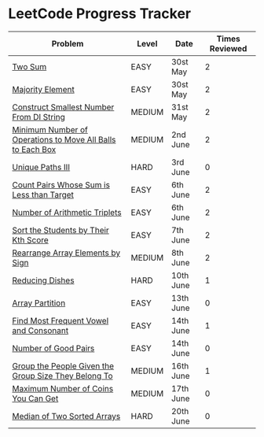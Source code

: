 
# LeetCode Progress Tracker

| Problem | Level | Date | Times Reviewed |
|---------|----------|--------|--------|
| [Two Sum](https://leetcode.com/problems/two-sum/) | EASY | 30st May | 2 |
| [Majority Element](https://leetcode.com/problems/majority-element/) | EASY | 30st May | 2 |
| [Construct Smallest Number From DI String](https://leetcode.com/problems/construct-smallest-number-from-di-string/) | MEDIUM | 31st May | 2 |
| [Minimum Number of Operations to Move All Balls to Each Box](https://leetcode.com/problems/minimum-number-of-operations-to-move-all-balls-to-each-box/)| MEDIUM | 2nd June | 2 |
| [Unique Paths III](https://leetcode.com/problems/unique-paths-iii/) | HARD | 3rd June | 0 |
| [Count Pairs Whose Sum is Less than Target](https://leetcode.com/problems/count-pairs-whose-sum-is-less-than-target/) | EASY | 6th June | 2 |
| [Number of Arithmetic Triplets](https://leetcode.com/problems/number-of-arithmetic-triplets/) | EASY | 6th June | 2 |
| [Sort the Students by Their Kth Score](https://leetcode.com/problems/sort-the-students-by-their-kth-score/) | EASY | 7th June | 2 |
| [Rearrange Array Elements by Sign](https://leetcode.com/problems/rearrange-array-elements-by-sign/) | MEDIUM | 8th June | 2 |
| [Reducing Dishes](https://leetcode.com/problems/reducing-dishes/) | HARD | 10th June | 1 |
| [Array Partition](https://leetcode.com/problems/array-partition/) | EASY | 13th June | 0 |
| [Find Most Frequent Vowel and Consonant](https://leetcode.com/problems/find-most-frequent-vowel-and-consonant/) | EASY | 14th June | 1 |
| [Number of Good Pairs](https://leetcode.com/problems/number-of-good-pairs/) | EASY | 14th June | 0 |
| [Group the People Given the Group Size They Belong To](https://leetcode.com/problems/group-the-people-given-the-group-size-they-belong-to/) | MEDIUM | 16th June | 1 |
| [Maximum Number of Coins You Can Get](https://leetcode.com/problems/maximum-number-of-coins-you-can-get/) | MEDIUM | 17th June | 0 |
| [Median of Two Sorted Arrays](https://leetcode.com/problems/median-of-two-sorted-arrays/) | HARD | 20th June | 0 |
